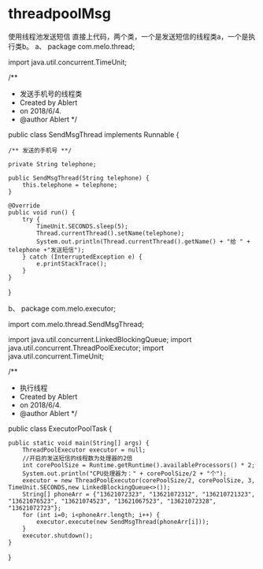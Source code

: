 # threadpoolMsg
使用线程池发送短信
直接上代码，两个类，一个是发送短信的线程类a，一个是执行类b。
a、
package com.melo.thread;

import java.util.concurrent.TimeUnit;

/**
 * 发送手机号的线程类
 * Created by Ablert
 * on 2018/6/4.
 * @author Ablert
 */
 
public class SendMsgThread implements Runnable {

    /** 发送的手机号 **/
    
    private String telephone;

    public SendMsgThread(String telephone) {
        this.telephone = telephone;
    }

    @Override
    public void run() {
        try {
            TimeUnit.SECONDS.sleep(5);
            Thread.currentThread().setName(telephone);
            System.out.println(Thread.currentThread().getName() + "给 " + telephone +"发送短信");
        } catch (InterruptedException e) {
            e.printStackTrace();
        }
    }
}

b、
package com.melo.executor;

import com.melo.thread.SendMsgThread;

import java.util.concurrent.LinkedBlockingQueue;
import java.util.concurrent.ThreadPoolExecutor;
import java.util.concurrent.TimeUnit;

/**
 * 执行线程
 * Created by Ablert
 * on 2018/6/4.
 * @author Ablert
 */
 
public class ExecutorPoolTask {

    public static void main(String[] args) {
        ThreadPoolExecutor executor = null;
        //开启的发送短信的线程数为处理器的2倍
        int corePoolSize = Runtime.getRuntime().availableProcessors() * 2;
        System.out.println("CPU处理器为：" + corePoolSize/2 + "个");
        executor = new ThreadPoolExecutor(corePoolSize/2, corePoolSize, 3, TimeUnit.SECONDS,new LinkedBlockingQueue<>());
        String[] phoneArr = {"13621072323", "13621072312", "136210721323", "13621076523", "13621074523", "13621067523", "13621072328", "13621072723"};
        for (int i=0; i<phoneArr.length; i++) {
            executor.execute(new SendMsgThread(phoneArr[i]));
        }
        executor.shutdown();
    }
}

